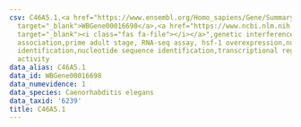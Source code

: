```yaml
---
csv: C46A5.1,<a href="https://www.ensembl.org/Homo_sapiens/Gene/Summary?db=core;g=WBGene00016698"
  target="_blank">WBGene00016698</a>,<a href="https://www.ncbi.nlm.nih.gov/pubmed/30894454"
  target="_blank"><i class="fas fa-file"></i></a>",genetic interference,functional
  association,prime adult stage, RNA-seq assay, hsf-1 overexpression,nucleotide sequence
  identification,nucleotide sequence identification,transcriptional regulation,up-regulates
  activity
data_alias: C46A5.1
data_id: WBGene00016698
data_numevidence: 1
data_species: Caenorhabditis elegans
data_taxid: '6239'
title: C46A5.1
---
```

